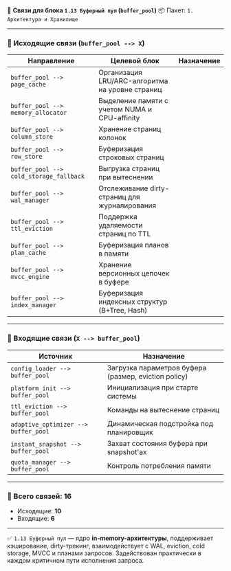 🔗 **Связи для блока `1.13 Буферный пул` (`buffer_pool`)**
📦 Пакет: `1. Архитектура и Хранилище`

---

### 🔻 Исходящие связи (`buffer_pool --> X`)

| Направление                             | Целевой блок                                    | Назначение |
| --------------------------------------- | ----------------------------------------------- | ---------- |
| `buffer_pool --> page_cache`            | Организация LRU/ARC-алгоритма на уровне страниц |            |
| `buffer_pool --> memory_allocator`      | Выделение памяти с учетом NUMA и CPU-affinity   |            |
| `buffer_pool --> column_store`          | Хранение страниц колонок                        |            |
| `buffer_pool --> row_store`             | Буферизация строковых страниц                   |            |
| `buffer_pool --> cold_storage_fallback` | Выгрузка страниц при вытеснении                 |            |
| `buffer_pool --> wal_manager`           | Отслеживание dirty-страниц для журналирования   |            |
| `buffer_pool --> ttl_eviction`          | Поддержка удаляемости страниц по TTL            |            |
| `buffer_pool --> plan_cache`            | Буферизация планов в памяти                     |            |
| `buffer_pool --> mvcc_engine`           | Хранение версионных цепочек в буфере            |            |
| `buffer_pool --> index_manager`         | Буферизация индексных структур (B+Tree, Hash)   |            |

---

### 🔺 Входящие связи (`X --> buffer_pool`)

| Источник                             | Назначение                                           |
| ------------------------------------ | ---------------------------------------------------- |
| `config_loader --> buffer_pool`      | Загрузка параметров буфера (размер, eviction policy) |
| `platform_init --> buffer_pool`      | Инициализация при старте системы                     |
| `ttl_eviction --> buffer_pool`       | Команды на вытеснение страниц                        |
| `adaptive_optimizer --> buffer_pool` | Динамическая подстройка под планировщик              |
| `instant_snapshot --> buffer_pool`   | Захват состояния буфера при snapshot'ах              |
| `quota_manager --> buffer_pool`      | Контроль потребления памяти                          |

---

### 🧩 Всего связей: **16**

* Исходящие: **10**
* Входящие: **6**

---

✅ `1.13 Буферный пул` — ядро **in-memory-архитектуры**, поддерживает кэширование, dirty-трекинг, взаимодействует с WAL, eviction, cold storage, MVCC и планами запросов.
Задействован практически в каждом критичном пути исполнения запроса.
